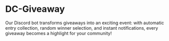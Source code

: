 ﻿# DC-Giveaway

Our Discord bot transforms giveaways into an exciting event: with automatic entry collection, random winner selection, and instant notifications, every giveaway becomes a highlight for your community!
